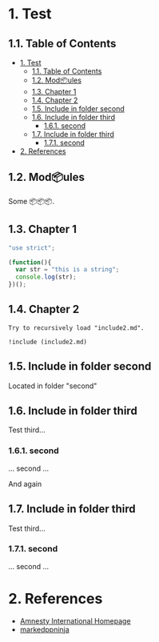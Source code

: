 # 1\. Test

## 1.1\. Table of Contents

* [1\. Test](#1-test)
  * [1.1\. Table of Contents](#11-table-of-contents)
  * [1.2\. Mod📦ules](#12-modules)
  * [1.3\. Chapter 1](#13-chapter-1)
  * [1.4\. Chapter 2](#14-chapter-2)
  * [1.5\. Include in folder second](#15-include-in-folder-second)
  * [1.6\. Include in folder third](#16-include-in-folder-third)
    * [1.6.1\. second](#161-second)
  * [1.7\. Include in folder third](#17-include-in-folder-third)
    * [1.7.1\. second](#171-second)
* [2\. References](#2-references)

## 1.2\. Mod📦ules

Some 📦📦📦.

## 1.3\. Chapter 1

```javascript
"use strict";

(function(){
  var str = "this is a string";
  console.log(str);
})();
```

[markedppninja]: https://github.com/commenthol/markedpp

## 1.4\. Chapter 2

    Try to recursively load "include2.md".
    
    !include (include2.md)

[amnesty]: http://www.amnesty.org/ "Amnesty International Homepage"

## 1.5\. Include in folder second

Located in folder "second"

## 1.6\. Include in folder third

Test third...

### 1.6.1\. second

... second ...

And again

## 1.7\. Include in folder third

Test third...

### 1.7.1\. second

... second ...

# 2\. References

* [Amnesty International Homepage][amnesty]
* [markedppninja][markedppninja]

